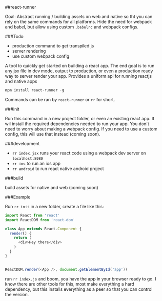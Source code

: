 ##react-runner

Goal: Abstract running / building assets on web and native so tht you can rely on the same commands for all platforms. Hide the need for webpack and babel, but allow using custom `.babelrc` and webpack configs.

###Todo

 - production command to get transpiled js
 - server rendering
 - use custom webpack config

A tool to quickly get started on building a react app. The end goal is to run any jsx file in dev mode, output to production, or even a production ready way to server render your app. Provides a uniform api for running reactjs and native apps

```js
npm install react-runner -g
```

Commands can be ran by `react-runner` or `rr` for short.

###init

Run this command in a new project folder, or even an existing react app. It wil install the required dependencies needed to run your app. You don't need to worry about making a webpack config. If you need to use a custom config, this will use that instead (coming soon).


###development

- `rr index.jsx` runs your react code using a webpack dev server on `localhost:8080`
- `rr ios` to run an ios app
- `rr android` to run react native android project

###build

build assets for native and web (coming soon)

###Example

Run `rr init` in a new folder, create a file like this: 

```js
import React from 'react'
import ReactDOM from 'react-dom'

class App extends React.Component {
  render() {
    return (
      <div>Hey there</div>
    )
  }
}
  

ReactDOM.render(<App />, document.getElementById('app'))
```

run `rr index.js` and boom, you have the app in your browser ready to go. I know there are other tools for this, most make everything a hard dependency, but this installs everything as a peer so that you can control the version.
